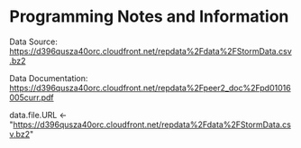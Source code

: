 # Programming Notes and Information

Data Source: https://d396qusza40orc.cloudfront.net/repdata%2Fdata%2FStormData.csv.bz2

Data Documentation: https://d396qusza40orc.cloudfront.net/repdata%2Fpeer2_doc%2Fpd01016005curr.pdf

data.file.URL <- "https://d396qusza40orc.cloudfront.net/repdata%2Fdata%2FStormData.csv.bz2"

